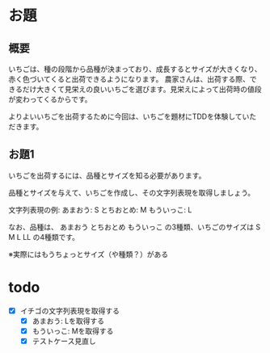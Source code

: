 # お題
## 概要
いちごは、種の段階から品種が決まっており、成長するとサイズが大きくなり、赤く色づいてくると出荷できるようになります。
農家さんは、出荷する際、できるだけ大きくて見栄えの良いいちごを選びます。見栄えによって出荷時の値段が変わってくるからです。

よりよいいちごを出荷するために今回は、いちごを題材にTDDを体験していただきます。

## お題1

いちごを出荷するには、品種とサイズを知る必要があります。

品種とサイズを与えて、いちごを作成し、その文字列表現を取得しましょう。

文字列表現の例: あまおう: S とちおとめ: M もういっこ: L

なお、品種は、 あまおう とちおとめ もういっこ の3種類、いちごのサイズは S M L LL の4種類です。

※実際にはもうちょっとサイズ（や種類？）がある

# todo
- [x] イチゴの文字列表現を取得する
  - [x] あまおう: Lを取得する
  - [x] もういっこ: Mを取得する
  - [x] テストケース見直し
